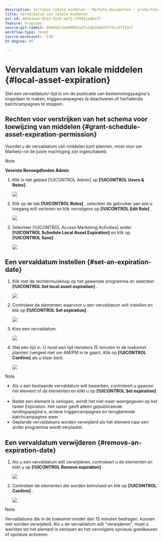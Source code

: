 ```yaml
---
description: Verlopen lokale middelen - Marketo-documenten - productdocumentatie
title: Vervaldatum van lokale middelen
exl-id: 603e3eee-0531-4139-a8f5-279831ad011f
feature: Programs
source-git-commit: 09a656c3a0d0002edfa1a61b987bff4c1dff33cf
workflow-type: tm+mt
source-wordcount: '239'
ht-degree: 0%

---
```


# Vervaldatum van lokale middelen {#local-asset-expiration}

Stel een vervaldatum/-tijd in om de publicatie van bestemmingspagina&#39;s ongedaan te maken, triggercampagnes te deactiveren of herhalende batchcampagnes te stoppen.

## Rechten voor verstrijken van het schema voor toewijzing van middelen {#grant-schedule-asset-expiration-permission}

Voordat u de vervaldatum van middelen kunt plannen, moet voor uw Marketo-rol de juiste machtiging zijn ingeschakeld.

>[!NOTE]
>
>**Vereiste Bevoegdheden Admin**

1. Klik in het gebied [!UICONTROL Admin] op **[!UICONTROL Users & Roles]** .

   ![](assets/local-asset-expiration-1.png)

1. Klik op de tab **[!UICONTROL Roles]** , selecteer de gebruiker aan wie u toegang wilt verlenen en klik vervolgens op **[!UICONTROL Edit Role]** .

   ![](assets/local-asset-expiration-2.png)

1. Selecteer [!UICONTROL Access Marketing Activities] onder **[!UICONTROL Schedule Local Asset Expiration]** en klik op **[!UICONTROL Save]** .

   ![](assets/local-asset-expiration-3.png)

## Een vervaldatum instellen {#set-an-expiration-date}

1. Klik met de rechtermuisknop op het gewenste programma en selecteer **[!UICONTROL Set local asset expiration]** .

   ![](assets/local-asset-expiration-4.png)

1. Controleer de elementen waarvoor u een vervaldatum wilt instellen en klik op **[!UICONTROL Set expiration]** .

   ![](assets/local-asset-expiration-5.png)

1. Kies een vervaldatum.

   ![](assets/local-asset-expiration-6.png)

1. Stel een tijd in. U moet een tijd minstens 15 minuten in de toekomst plannen (vergeet niet om AM/PM in te gaan). Klik op **[!UICONTROL Confirm]** als u klaar bent.

   ![](assets/local-asset-expiration-7.png)

>[!NOTE]
>
>* Als u een bestaande vervaldatum wilt bewerken, controleert u gewoon het element of de elementen en klikt u op **[!UICONTROL Set expiration]** .
>* Nadat een element is verlopen, wordt het niet meer weergegeven op het raster Expiration. Het raster geeft alleen gepubliceerde landingspagina&#39;s, actieve triggercampagnes en terugkerende batchcampagnes weer.
>* Geplande vervaldatums worden verwijderd als het element naar een ander programma wordt verplaatst.

## Een vervaldatum verwijderen {#remove-an-expiration-date}

1. Als u een vervaldatum wilt verwijderen, controleert u de elementen en klikt u op **[!UICONTROL Remove expiration]** .

   ![](assets/local-asset-expiration-8.png)

1. Controleer de elementen die worden beïnvloed en klik op **[!UICONTROL Confirm]** .

   ![](assets/local-asset-expiration-9.png)

>[!NOTE]
>
>Vervaldatums die in de toekomst minder dan 15 minuten bedragen, kunnen niet worden verwijderd. Als u de vervaldatum wilt &quot;verwijderen&quot;, moet u wachten tot het element is verlopen en het vervolgens opnieuw goedkeuren of opnieuw activeren.
